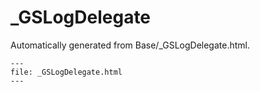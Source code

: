 
# _GSLogDelegate

Automatically generated from Base/_GSLogDelegate.html.

``` {raw} html
---
file: _GSLogDelegate.html
---
```
